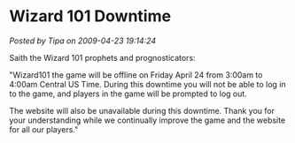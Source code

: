 # Wizard 101 Downtime

*Posted by Tipa on 2009-04-23 19:14:24*

Saith the Wizard 101 prophets and prognosticators:

"Wizard101 the game will be offline on Friday April 24 from 3:00am to 4:00am Central US Time. During this downtime you will not be able to log in to the game, and players in the game will be prompted to log out.

The website will also be unavailable during this downtime. Thank you for your understanding while we continually improve the game and the website for all our players."

